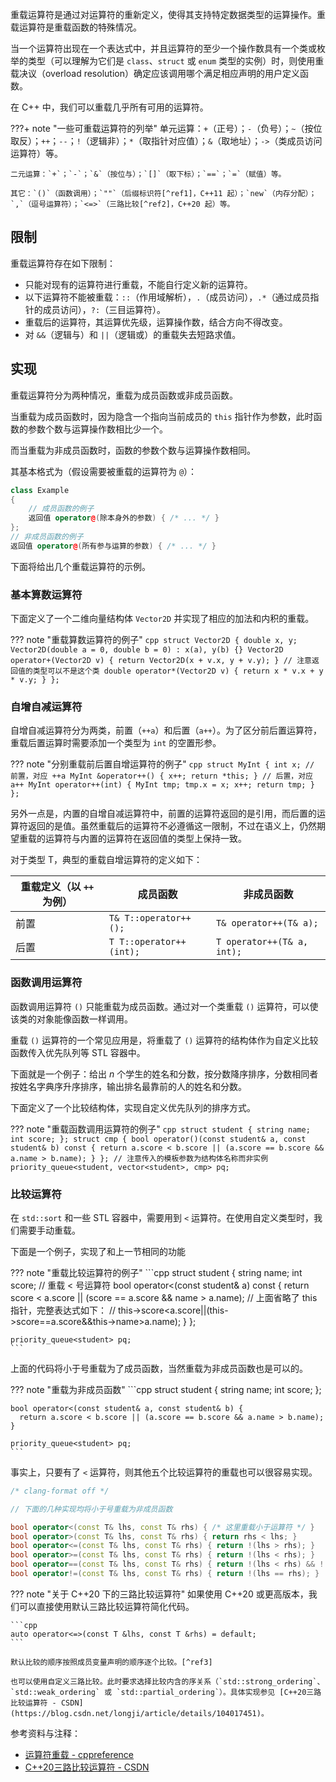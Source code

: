 重载运算符是通过对运算符的重新定义，使得其支持特定数据类型的运算操作。重载运算符是重载函数的特殊情况。

当一个运算符出现在一个表达式中，并且运算符的至少一个操作数具有一个类或枚举的类型（可以理解为它们是 `class`、`struct` 或 `enum` 类型的实例）时，则使用重载决议（overload resolution）确定应该调用哪个满足相应声明的用户定义函数。

在 C++ 中，我们可以重载几乎所有可用的运算符。

???+ note "一些可重载运算符的列举"
    单元运算：`+`（正号）；`-`（负号）；`~`（按位取反）；`++`；`--`；`!`（逻辑非）；`*`（取指针对应值）；`&`（取地址）；`->`（类成员访问运算符）等。
    
    二元运算：`+`；`-`；`&`（按位与）；`[]`（取下标）；`==`；`=`（赋值）等。
    
    其它：`()`（函数调用）；`""`（后缀标识符[^ref1]，C++11 起）；`new`（内存分配）；`,`（逗号运算符）；`<=>`（三路比较[^ref2]，C++20 起）等。

## 限制

重载运算符存在如下限制：

-   只能对现有的运算符进行重载，不能自行定义新的运算符。
-   以下运算符不能被重载：`::`（作用域解析），`.`（成员访问），`.*`（通过成员指针的成员访问），`?:`（三目运算符）。
-   重载后的运算符，其运算优先级，运算操作数，结合方向不得改变。
-   对 `&&`（逻辑与）和 `||`（逻辑或）的重载失去短路求值。

## 实现

重载运算符分为两种情况，重载为成员函数或非成员函数。

当重载为成员函数时，因为隐含一个指向当前成员的 `this` 指针作为参数，此时函数的参数个数与运算操作数相比少一个。

而当重载为非成员函数时，函数的参数个数与运算操作数相同。

其基本格式为（假设需要被重载的运算符为 `@`）：

```cpp
class Example
{
    // 成员函数的例子
    返回值 operator@(除本身外的参数) { /* ... */ }
};
// 非成员函数的例子
返回值 operator@(所有参与运算的参数) { /* ... */ }
```

下面将给出几个重载运算符的示例。

### 基本算数运算符

下面定义了一个二维向量结构体 `Vector2D` 并实现了相应的加法和内积的重载。

??? note "重载算数运算符的例子"
    ```cpp
    struct Vector2D
    {
        double x, y;
        Vector2D(double a = 0, double b = 0) : x(a), y(b) {}
        Vector2D operator+(Vector2D v)
        {
            return Vector2D(x + v.x, y + v.y);
        }
        // 注意返回值的类型可以不是这个类
        double operator*(Vector2D v)
        {
            return x * v.x + y * v.y;
        }
    };
    ```

### 自增自减运算符

自增自减运算符分为两类，前置（`++a`）和后置（`a++`）。为了区分前后置运算符，重载后置运算时需要添加一个类型为 `int` 的空置形参。

??? note "分别重载前后置自增运算符的例子"
    ```cpp
    struct MyInt
    {
        int x;
        // 前置，对应 ++a
        MyInt &operator++()
        {
            x++;
            return *this;
        }
        // 后置，对应 a++
        MyInt operator++(int)
        {
            MyInt tmp;
            tmp.x = x;
            x++;
            return tmp;
        }
    };
    ```

另外一点是，内置的自增自减运算符中，前置的运算符返回的是引用，而后置的运算符返回的是值。虽然重载后的运算符不必遵循这一限制，不过在语义上，仍然期望重载的运算符与内置的运算符在返回值的类型上保持一致。

对于类型 T，典型的重载自增运算符的定义如下：

| 重载定义（以 `++` 为例） | 成员函数                    | 非成员函数                      |
| --------------- | ----------------------- | -------------------------- |
| 前置              | `T& T::operator++();`   | `T& operator++(T& a);`     |
| 后置              | `T T::operator++(int);` | `T operator++(T& a, int);` |

### 函数调用运算符

函数调用运算符 `()` 只能重载为成员函数。通过对一个类重载 `()` 运算符，可以使该类的对象能像函数一样调用。

重载 `()` 运算符的一个常见应用是，将重载了 `()` 运算符的结构体作为自定义比较函数传入优先队列等 STL 容器中。

下面就是一个例子：给出 $n$ 个学生的姓名和分数，按分数降序排序，分数相同者按姓名字典序升序排序，输出排名最靠前的人的姓名和分数。

下面定义了一个比较结构体，实现自定义优先队列的排序方式。

??? note "重载函数调用运算符的例子"
    ```cpp
    struct student {
      string name;
      int score;
    };
    struct cmp {
      bool operator()(const student& a, const student& b) const {
        return a.score < b.score || (a.score == b.score && a.name > b.name);
      }
    };
    // 注意传入的模板参数为结构体名称而非实例
    priority_queue<student, vector<student>, cmp> pq;
    ```

### 比较运算符

在 `std::sort` 和一些 STL 容器中，需要用到 `<` 运算符。在使用自定义类型时，我们需要手动重载。

下面是一个例子，实现了和上一节相同的功能

??? note "重载比较运算符的例子"
    ```cpp
    struct student {
      string name;
      int score;
      // 重载 < 号运算符
      bool operator<(const student& a) const {
        return score < a.score || (score == a.score && name > a.name);
        // 上面省略了 this 指针，完整表达式如下：
        // this->score<a.score||(this->score==a.score&&this->name>a.name);
      }
    };
    
    priority_queue<student> pq;
    ```

上面的代码将小于号重载为了成员函数，当然重载为非成员函数也是可以的。

??? note "重载为非成员函数"
    ```cpp
    struct student {
      string name;
      int score;
    };
    
    bool operator<(const student& a, const student& b) {
      return a.score < b.score || (a.score == b.score && a.name > b.name);
    }
    
    priority_queue<student> pq;
    ```

事实上，只要有了 `<` 运算符，则其他五个比较运算符的重载也可以很容易实现。

```cpp
/* clang-format off */

// 下面的几种实现均将小于号重载为非成员函数

bool operator<(const T& lhs, const T& rhs) { /* 这里重载小于运算符 */ }
bool operator>(const T& lhs, const T& rhs) { return rhs < lhs; }
bool operator<=(const T& lhs, const T& rhs) { return !(lhs > rhs); }
bool operator>=(const T& lhs, const T& rhs) { return !(lhs < rhs); }
bool operator==(const T& lhs, const T& rhs) { return !(lhs < rhs) && !(lhs > rhs); }
bool operator!=(const T& lhs, const T& rhs) { return !(lhs == rhs); }
```

??? note "关于 C++20 下的三路比较运算符"
    如果使用 C++20 或更高版本，我们可以直接使用默认三路比较运算符简化代码。
    
    ```cpp
    auto operator<=>(const T &lhs, const T &rhs) = default;
    ```
    
    默认比较的顺序按照成员变量声明的顺序逐个比较。[^ref3]
    
    也可以使用自定义三路比较。此时要求选择比较内含的序关系（`std::strong_ordering`、`std::weak_ordering` 或 `std::partial_ordering`）。具体实现参见 [C++20三路比较运算符 - CSDN](https://blog.csdn.net/longji/article/details/104017451)。


参考资料与注释：
[^ref1]: [用户定义字面量 - cppreference](https://zh.cppreference.com/w/cpp/language/user_literal)
[^ref2]: [比较运算符#三路比较 - cppreference](https://zh.cppreference.com/w/cpp/language/operator_comparison#.E4.B8.89.E8.B7.AF.E6.AF.94.E8.BE.83)
[^ref3]: [默认比较 - cppreference](https://zh.cppreference.com/w/cpp/language/default_comparisons)
-   [运算符重载 - cppreference](https://zh.cppreference.com/w/cpp/language/operators)
-   [C++20三路比较运算符 - CSDN](https://blog.csdn.net/longji/article/details/104017451)
